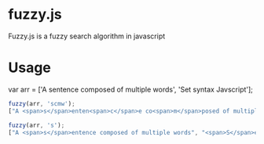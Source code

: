 fuzzy.js
========

Fuzzy.js is a fuzzy search algorithm in javascript

Usage
=====
var arr = ['A sentence composed of multiple words', 'Set syntax Javscript'];

```js
fuzzy(arr, 'scmw');
["A <span>s</span>enten<span>c</span>e co<span>m</span>posed of multiple <span>w</span>ords"]
```

```js
fuzzy(arr, 's');
["A <span>s</span>entence composed of multiple words", "<span>S</span>et syntax Javscript"]
```
